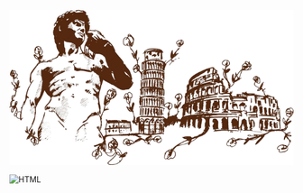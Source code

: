 ![Header](https://github.com/OleksandrKrekoten/OleksandrKrekoten/blob/main/assets/depositphotos_2793246-stock-illustration-italian-landmarks-illustration-including-removebg-preview.png)


![HTML](https://img.shields.io/badge/-HTML-e44f25)
